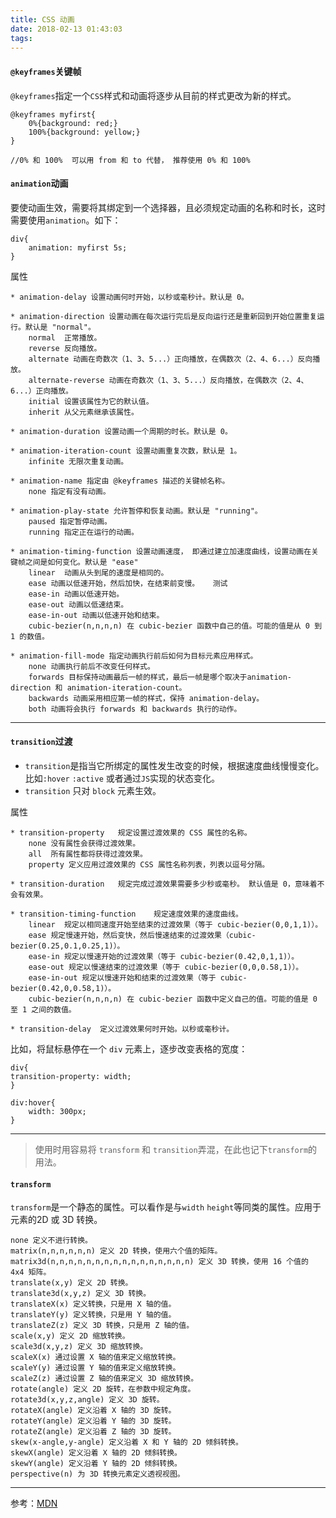 ```yaml
---
title: CSS 动画
date: 2018-02-13 01:43:03
tags:
---
```


#### `@keyframes`关键帧
`@keyframes`指定一个`CSS`样式和动画将逐步从目前的样式更改为新的样式。 

	@keyframes myfirst{
	    0%{background: red;}
	    100%{background: yellow;}
	}
	
	//0% 和 100%  可以用 from 和 to 代替， 推荐使用 0% 和 100% 
	
#### `animation`动画

要使动画生效，需要将其绑定到一个选择器，且必须规定动画的名称和时长，这时需要使用`animation`。如下：
	
	div{
	    animation: myfirst 5s;
	}

属性

	* animation-delay 设置动画何时开始，以秒或毫秒计。默认是 0。
	
	* animation-direction 设置动画在每次运行完后是反向运行还是重新回到开始位置重复运行。默认是 "normal"。
		normal	正常播放。
		reverse 反向播放。
		alternate 动画在奇数次（1、3、5...）正向播放，在偶数次（2、4、6...）反向播放。
		alternate-reverse 动画在奇数次（1、3、5...）反向播放，在偶数次（2、4、6...）正向播放。
		initial 设置该属性为它的默认值。
		inherit 从父元素继承该属性。
		
	* animation-duration 设置动画一个周期的时长。默认是 0。
	
	* animation-iteration-count 设置动画重复次数，默认是 1。
		infinite 无限次重复动画。
		
	* animation-name 指定由 @keyframes 描述的关键帧名称。
		none 指定有没有动画。
		
	* animation-play-state 允许暂停和恢复动画。默认是 "running"。
		paused 指定暂停动画。
		running 指定正在运行的动画。
		
	* animation-timing-function 设置动画速度， 即通过建立加速度曲线，设置动画在关键帧之间是如何变化。默认是 "ease"
		linear	动画从头到尾的速度是相同的。
		ease 动画以低速开始，然后加快，在结束前变慢。	测试
		ease-in 动画以低速开始。
		ease-out 动画以低速结束。
		ease-in-out 动画以低速开始和结束。
		cubic-bezier(n,n,n,n) 在 cubic-bezier 函数中自己的值。可能的值是从 0 到 1 的数值。
		
	* animation-fill-mode 指定动画执行前后如何为目标元素应用样式。
		none 动画执行前后不改变任何样式。
		forwards 目标保持动画最后一帧的样式，最后一帧是哪个取决于animation-direction 和 animation-iteration-count。
		backwards 动画采用相应第一帧的样式，保持 animation-delay。
		both 动画将会执行 forwards 和 backwards 执行的动作。
		
---

#### `transition`过渡
* `transition`是指当它所绑定的属性发生改变的时候，根据速度曲线慢慢变化。比如`:hover` `:active` 或者通过`JS`实现的状态变化。
* `transition` 只对 `block` 元素生效。

属性

```
* transition-property	规定设置过渡效果的 CSS 属性的名称。
	none 没有属性会获得过渡效果。
	all	 所有属性都将获得过渡效果。
	property 定义应用过渡效果的 CSS 属性名称列表，列表以逗号分隔。

* transition-duration	规定完成过渡效果需要多少秒或毫秒。 默认值是 0，意味着不会有效果。

* transition-timing-function	规定速度效果的速度曲线。
	linear	规定以相同速度开始至结束的过渡效果（等于 cubic-bezier(0,0,1,1)）。
	ease 规定慢速开始，然后变快，然后慢速结束的过渡效果（cubic-bezier(0.25,0.1,0.25,1)）。
	ease-in 规定以慢速开始的过渡效果（等于 cubic-bezier(0.42,0,1,1)）。
	ease-out 规定以慢速结束的过渡效果（等于 cubic-bezier(0,0,0.58,1)）。
	ease-in-out 规定以慢速开始和结束的过渡效果（等于 cubic-bezier(0.42,0,0.58,1)）。
	cubic-bezier(n,n,n,n) 在 cubic-bezier 函数中定义自己的值。可能的值是 0 至 1 之间的数值。

* transition-delay	定义过渡效果何时开始。以秒或毫秒计。
```

比如，将鼠标悬停在一个 `div` 元素上，逐步改变表格的宽度：
	
	div{ 
	transition-property: width; 
	} 
	
	div:hover{
		width: 300px;
	}

---

>使用时用容易将 `transform` 和 `transition`弄混，在此也记下`transform`的用法。

#### `transform`
`transform`是一个静态的属性。可以看作是与`width` `height`等同类的属性。应用于元素的2D 或 3D 转换。

	none 定义不进行转换。
	matrix(n,n,n,n,n,n) 定义 2D 转换，使用六个值的矩阵。
	matrix3d(n,n,n,n,n,n,n,n,n,n,n,n,n,n,n,n) 定义 3D 转换，使用 16 个值的 4x4 矩阵。
	translate(x,y) 定义 2D 转换。
	translate3d(x,y,z) 定义 3D 转换。
	translateX(x) 定义转换，只是用 X 轴的值。
	translateY(y) 定义转换，只是用 Y 轴的值。
	translateZ(z) 定义 3D 转换，只是用 Z 轴的值。
	scale(x,y) 定义 2D 缩放转换。
	scale3d(x,y,z) 定义 3D 缩放转换。
	scaleX(x) 通过设置 X 轴的值来定义缩放转换。
	scaleY(y) 通过设置 Y 轴的值来定义缩放转换。
	scaleZ(z) 通过设置 Z 轴的值来定义 3D 缩放转换。
	rotate(angle) 定义 2D 旋转，在参数中规定角度。
	rotate3d(x,y,z,angle) 定义 3D 旋转。
	rotateX(angle) 定义沿着 X 轴的 3D 旋转。
	rotateY(angle) 定义沿着 Y 轴的 3D 旋转。
	rotateZ(angle) 定义沿着 Z 轴的 3D 旋转。
	skew(x-angle,y-angle) 定义沿着 X 和 Y 轴的 2D 倾斜转换。
	skewX(angle) 定义沿着 X 轴的 2D 倾斜转换。
	skewY(angle) 定义沿着 Y 轴的 2D 倾斜转换。
	perspective(n) 为 3D 转换元素定义透视视图。


---

参考：[MDN](https://developer.mozilla.org/zh-CN/docs/Web/CSS/CSS_Animations/Using_CSS_animations)	

